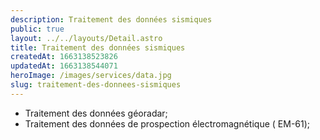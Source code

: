 ```yaml
---
description: Traitement des données sismiques
public: true
layout: ../../layouts/Detail.astro
title: Traitement des données sismiques
createdAt: 1663138523826
updatedAt: 1663138544071
heroImage: /images/services/data.jpg
slug: traitement-des-donnees-sismiques
---
```


- Traitement des données géoradar;
- Traitement des données de prospection électromagnétique ( EM-61);
